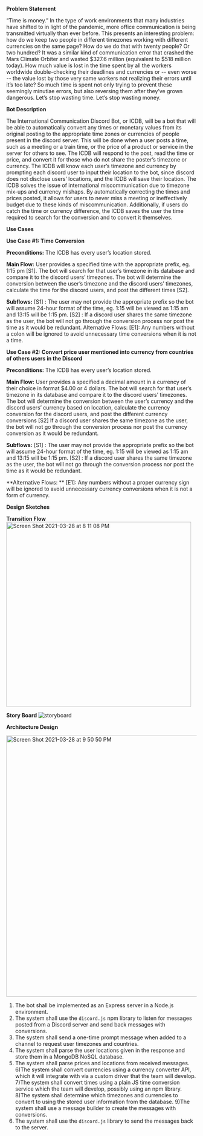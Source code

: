 **Problem Statement**

“Time is money.” In the type of work environments that many industries have shifted to in light of the pandemic, more office communication is being transmitted virtually than ever before. This presents an interesting problem: how do we keep two people in different timezones working with different currencies on the same page? How do we do that with twenty people? Or two hundred? It was a similar kind of communication error that crashed the Mars Climate Orbiter and wasted $327.6 million (equivalent to $518 million today). How much value is lost in the time spent by all the workers worldwide double-checking their deadlines and currencies or -- even worse -- the value lost by those very same workers not realizing their errors until it’s too late? So much time is spent not only trying to prevent these seemingly minutiae errors, but also reversing them after they’ve grown dangerous. Let’s stop wasting time. Let’s stop wasting money.

**Bot Description**

The International Communication Discord Bot, or ICDB, will be a bot that will be able to automatically convert any times or monetary values from its original posting to the appropriate time zones or currencies of people present in the discord server. This will be done when a user posts a time, such as a meeting or a train time, or the price of a product or service in the server for others to see. The ICDB will respond to the post, read the time or price, and convert it for those who do not share the poster’s timezone or currency. The ICDB will know each user’s timezone and currency by prompting each discord user to input their location to the bot, since discord does not disclose users’ locations, and the ICDB will save their location.
The ICDB solves the issue of international miscommunication due to timezone mix-ups and currency mishaps. By automatically correcting the times and prices posted, it allows for users to never miss a meeting or ineffectively budget due to these kinds of miscommunication. Additionally, if users do catch the time or currency difference, the ICDB saves the user the time required to search for the conversion and to convert it themselves.

**Use Cases** 

**Use Case #1: Time Conversion**

**Preconditions:**
The ICDB has every user’s location stored.  

**Main Flow:**
User provides a specified time with the appropriate prefix, eg. 1:15 pm [S1]. The bot will search for that user’s timezone in its database and compare it to the discord users’ timezones. The bot will determine the conversion between the user’s timezone and the discord users’ timezones, calculate the time for the discord users, and post the different times [S2].

**Subflows:**
[S1] : The user may not provide the appropriate prefix so the bot will assume 24-hour format of the time, eg. 1:15 will be viewed as 1:15 am and 13:15 will be 1:15 pm.
[S2] : If a discord user shares the same timezone as the user, the bot will not go through the conversion process nor post the time as it would be redundant.
Alternative Flows: 
[E1]: Any numbers without a colon will be ignored to avoid unnecessary time conversions when it is not a time.

**Use Case #2: Convert price user mentioned into currency from countries of others users in the Discord**

**Preconditions:**
The ICDB has every user’s location stored.

**Main Flow:**
User provides a specified a decimal amount in a currency of their choice in format $4.00 or 4  dollars. The bot will search for that user’s timezone in its database and compare it to the discord users’ timezones. The bot will determine the conversion between the user’s currency and the discord users’ currency based on location, calculate the currency conversion for the discord users, and post the different currency conversions
[S2] If a discord user shares the same timezone as the user, the bot will not go through the conversion process nor post the currency conversion as it would be redundant.

**Subflows:**
[S1] : The user may not provide the appropriate prefix so the bot will assume 24-hour format of the time, eg. 1:15 will be viewed as 1:15 am and 13:15 will be 1:15 pm.
[S2] : If a discord user shares the same timezone as the user, the bot will not go through the conversion process nor post the time as it would be redundant.

**Alternative Flows: **
[E1]: Any numbers without a proper currency sign will be ignored to avoid unnecessary currency conversions when it is not a form of currency.

**Design Sketches** 

**Transition Flow** 
<img width="489" alt="Screen Shot 2021-03-28 at 8 11 08 PM" src="https://user-images.githubusercontent.com/20996619/112777146-6c406200-900f-11eb-835b-ede387c828cd.png">

**Story Board** 
![storyboard](https://user-images.githubusercontent.com/20996619/112777202-96921f80-900f-11eb-93a3-c1fbbe7971b0.png)

**Architecture Design** 

<img width="691" alt="Screen Shot 2021-03-28 at 9 50 50 PM" src="https://user-images.githubusercontent.com/20996619/112777231-b1649400-900f-11eb-83f4-8a43bf0369c4.png">


1) The bot shall be implemented as an Express server in a Node.js environment. 
2) The system shall use the `discord.js` npm library to listen for messages posted from a Discord server and send back messages with conversions.
3) The system shall send a one-time prompt message when added to a channel to request user timezones and countries.
4) The system shall parse the user locations given in the response and store them in a MongoDB NoSQL database.
5) The system shall parse prices and locations from received messages.
6)The system shall convert currencies using a currency converter API, which it will integrate with via a custom driver that the team will develop. 
7)The system shall convert times using a plain JS time conversion service which the team will develop, possibly using an npm library.
8)The system shall determine which timezones and currencies to convert to using the stored user information from the database.
9)The system shall use a message builder to create the messages with conversions.
10) The system shall use the `discord.js` library to send the messages back to the server.





